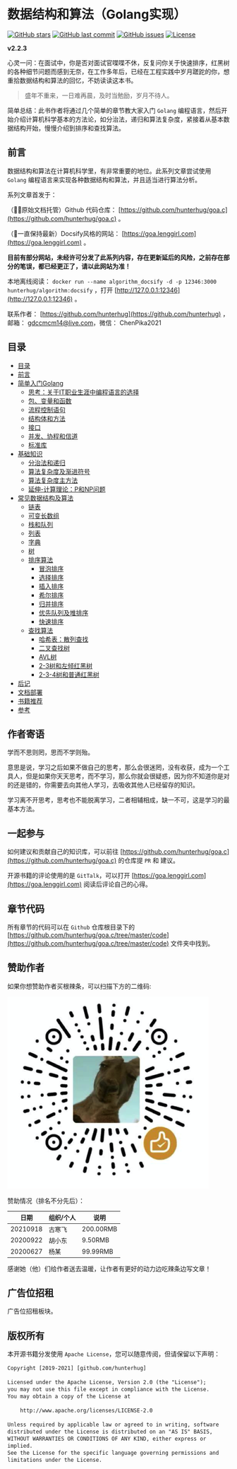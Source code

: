 # 数据结构和算法（Golang实现）

[![GitHub stars](https://img.shields.io/github/stars/hunterhug/goa.c.svg?style=social&label=Stars)](https://github.com/hunterhug/goa.c/stargazers)
[![GitHub last commit](https://img.shields.io/github/last-commit/hunterhug/goa.c.svg)](https://github.com/hunterhug/goa.c)
[![GitHub issues](https://img.shields.io/github/issues/hunterhug/goa.c.svg)](https://github.com/hunterhug/goa.c/issues)
[![License](https://img.shields.io/badge/license-Apache%202-4EB1BA.svg)](https://www.apache.org/licenses/LICENSE-2.0.html)

**v2.2.3**

心灵一问：在面试中，你是否对面试官喋喋不休，反复问你关于快速排序，红黑树的各种细节问题而感到无奈，在工作多年后，已经在工程实践中岁月蹉跎的你，想重拾数据结构和算法的回忆，不妨读读这本书。

> 盛年不重来，一日难再晨，及时当勉励，岁月不待人。

简单总结：此书作者将通过几个简单的章节教大家入门 `Golang` 编程语言，然后开始介绍计算机科学基本的方法论，如分治法，递归和算法复杂度，紧接着从基本数据结构开始，慢慢介绍到排序和查找算法。

## 前言

数据结构和算法在计算机科学里，有非常重要的地位。此系列文章尝试使用 `Golang` 编程语言来实现各种数据结构和算法，并且适当进行算法分析。

系列文章首发于：

（🧍‍♂️原始文档托管）Github 代码仓库： [https://github.com/hunterhug/goa.c](https://github.com/hunterhug/goa.c) 。

（🤔一直保持最新）Docsify风格的网站： [https://goa.lenggirl.com](https://goa.lenggirl.com) 。

**目前有部分网站，未经许可分发了此系列内容，存在更新延后的风险，之前存在部分的笔误，都已经更正了，请以此网站为准！**

本地离线阅读： `docker run --name algorithm_docsify -d -p 12346:3000 hunterhug/algorithm:docsify` ，打开 [http://127.0.0.1:12346](http://127.0.0.1:12346) 。

联系作者： [https://github.com/hunterhug](https://github.com/hunterhug) ，邮箱： gdccmcm14@live.com，微信： ChenPika2021

## 目录

* [目录](README.md)
* [前言](basic/before.md)
* [简单入门Golang](golang/README.md)
    * [思考：关于IT职业生涯中编程语言的选择](golang/think.md)  
    * [包、变量和函数](golang/basic.md)
    * [流程控制语句](golang/logic.md)
    * [结构体和方法](golang/struct.md)
    * [接口](golang/interface.md)
    * [并发、协程和信道](golang/concurrent.md)
    * [标准库](golang/lib.md)
* [基础知识](basic/README.md)
    * [分治法和递归](basic/rescuvie.md)
    * [算法复杂度及渐进符号](basic/dregee.md)
    * [算法复杂度主方法](basic/master_method.md)
    * [延伸-计算理论：P和NP问题](basic/p.md)
* [常见数据结构及算法](algorithm/README.md)
    * [链表](algorithm/link.md)
    * [可变长数组](algorithm/array_change.md)
    * [栈和队列](algorithm/stack_queues.md)
    * [列表](algorithm/list.md)
    * [字典](algorithm/dict.md)
    * [树](algorithm/tree.md)
    * [排序算法](algorithm/sort.md)
        * [冒泡排序](algorithm/sort/bubble_sort.md)
        * [选择排序](algorithm/sort/select_sort.md)
        * [插入排序](algorithm/sort/insert_sort.md)
        * [希尔排序](algorithm/sort/shell_sort.md)
        * [归并排序](algorithm/sort/merge_sort.md)
        * [优先队列及堆排序](algorithm/heaps.md)
        * [快速排序](algorithm/sort/quick_sort.md)
    * [查找算法](algorithm/search.md)
        * [哈希表：散列查找](algorithm/search/hash_find.md)
        * [二叉查找树](algorithm/search/bs_tree.md)
        * [AVL树](algorithm/search/avl_tree.md)
        * [2-3树和左倾红黑树](algorithm/search/llrb_tree.md)
        * [2-3-4树和普通红黑树](algorithm/search/rb_tree.md)
* [后记](basic/after.md)
* [文档部署](doc/install.md)
* [书籍推荐](doc/book.md)
* [参考](basic/refer.md)

## 作者寄语

学而不思则罔，思而不学则殆。

意思是说，学习之后如果不做自己的思考，那么会很迷罔，没有收获，成为一个工具人，但是如果你天天思考，而不学习，那么你就会很疑惑，因为你不知道你是对的还是错的，你需要去向其他人学习，去吸收其他人已经留存的知识。

学习离不开思考，思考也不能脱离学习，二者相辅相成，缺一不可，这是学习的最基本方法。

## 一起参与

如何建议和贡献自己的知识库，可以前往 [https://github.com/hunterhug/goa.c](https://github.com/hunterhug/goa.c) 的仓库提 `PR` 和 建议。

开源书籍的评论使用的是 `GitTalk`，可以打开 [https://goa.lenggirl.com](https://goa.lenggirl.com) 阅读后评论自己的心得。

## 章节代码

所有章节的代码可以在 `Github` 仓库根目录下的 [https://github.com/hunterhug/goa.c/tree/master/code](https://github.com/hunterhug/goa.c/tree/master/code) 文件夹中找到。

## 赞助作者

如果你想赞助作者买根辣条，可以扫描下方的二维码:

![/weixin.png](./picture/weixin.png)

赞助情况（排名不分先后）：

| 日期 | 组织/个人 | 说明 |
| ----- | ------- | ------- |
| 20210918 |    古寒飞  |   200.00RMB      |
| 20200922 |    胡小东  |   9.50RMB      |
| 20200627 |    杨某  |   99.99RMB      |

感谢她（他）们给作者送去温暖，让作者有更好的动力边吃辣条边写文章！

## 广告位招租

广告位招租板块。

## 版权所有

本开源书籍分发使用 `Apache License`，您可以随意传阅，但请保留以下声明：

```
Copyright [2019-2021] [github.com/hunterhug]

Licensed under the Apache License, Version 2.0 (the "License");
you may not use this file except in compliance with the License.
You may obtain a copy of the License at

    http://www.apache.org/licenses/LICENSE-2.0

Unless required by applicable law or agreed to in writing, software
distributed under the License is distributed on an "AS IS" BASIS,
WITHOUT WARRANTIES OR CONDITIONS OF ANY KIND, either express or implied.
See the License for the specific language governing permissions and
limitations under the License.
```